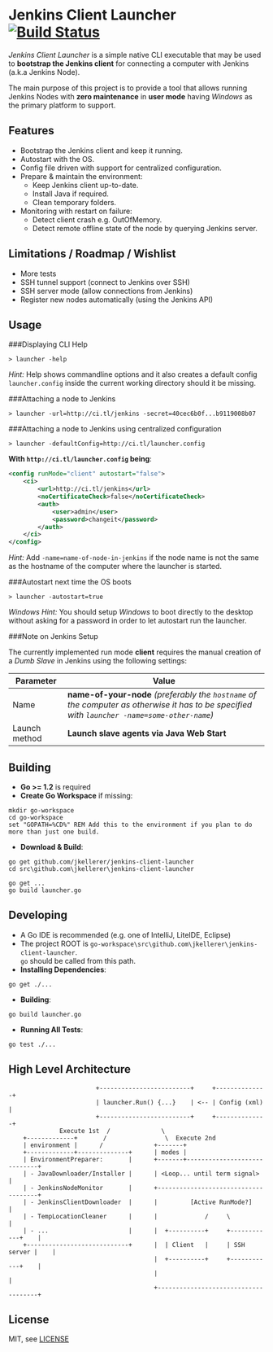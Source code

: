 Jenkins Client Launcher [![Build Status](https://travis-ci.org/jkellerer/jenkins-client-launcher.png?branch=master)](https://travis-ci.org/jkellerer/jenkins-client-launcher)
=======================

_Jenkins Client Launcher_ is a simple native CLI executable that may be used to **bootstrap the Jenkins client** 
for connecting a computer with Jenkins (a.k.a Jenkins Node).

The main purpose of this project is to provide a tool that allows running Jenkins Nodes with 
**zero maintenance** in **user mode** having _Windows_ as the primary platform to support.

Features
--------

- Bootstrap the Jenkins client and keep it running.
- Autostart with the OS.
- Config file driven with support for centralized configuration.
- Prepare & maintain the environment:
	- Keep Jenkins client up-to-date.
	- Install Java if required.
	- Clean temporary folders.
- Monitoring with restart on failure:
	- Detect client crash e.g. OutOfMemory.
	- Detect remote offline state of the node by querying Jenkins server.

Limitations / Roadmap / Wishlist
--------------------------------

- More tests
- SSH tunnel support (connect to Jenkins over SSH)
- SSH server mode (allow connections from Jenkins)
- Register new nodes automatically (using the Jenkins API)


Usage
-----

###Displaying CLI Help

~~~~~~~~~~~~~~~~~~~~~~~~~~~~~~~~~~~~~~~~~~~~~~~~~~~~~~~~~~~~~~~~~~~~~~~~~~~~~~~
> launcher -help
~~~~~~~~~~~~~~~~~~~~~~~~~~~~~~~~~~~~~~~~~~~~~~~~~~~~~~~~~~~~~~~~~~~~~~~~~~~~~~~

_Hint:_ Help shows commandline options and it also creates a default config `launcher.config` 
inside the current working directory should it be missing.

###Attaching a node to Jenkins

~~~~~~~~~~~~~~~~~~~~~~~~~~~~~~~~~~~~~~~~~~~~~~~~~~~~~~~~~~~~~~~~~~~~~~~~~~~~~~~
> launcher -url=http://ci.tl/jenkins -secret=40cec6b0f...b9119008b07
~~~~~~~~~~~~~~~~~~~~~~~~~~~~~~~~~~~~~~~~~~~~~~~~~~~~~~~~~~~~~~~~~~~~~~~~~~~~~~~

###Attaching a node to Jenkins using centralized configuration

~~~~~~~~~~~~~~~~~~~~~~~~~~~~~~~~~~~~~~~~~~~~~~~~~~~~~~~~~~~~~~~~~~~~~~~~~~~~~~~
> launcher -defaultConfig=http://ci.tl/launcher.config 
~~~~~~~~~~~~~~~~~~~~~~~~~~~~~~~~~~~~~~~~~~~~~~~~~~~~~~~~~~~~~~~~~~~~~~~~~~~~~~~

**With `http://ci.tl/launcher.config` being**: 

```xml
<config runMode="client" autostart="false">
    <ci>
        <url>http://ci.tl/jenkins</url>
        <noCertificateCheck>false</noCertificateCheck>
        <auth>
            <user>admin</user>
            <password>changeit</password>
        </auth>
    </ci>
</config>
```

_Hint:_ Add `-name=name-of-node-in-jenkins` if the node name is not the same as the hostname of 
the computer where the launcher is started.

###Autostart next time the OS boots

~~~~~~~~~~~~~~~~~~~~~~~~~~~~~~~~~~~~~~~~~~~~~~~~~~~~~~~~~~~~~~~~~~~~~~~~~~~~~~~
> launcher -autostart=true
~~~~~~~~~~~~~~~~~~~~~~~~~~~~~~~~~~~~~~~~~~~~~~~~~~~~~~~~~~~~~~~~~~~~~~~~~~~~~~~

_Windows Hint:_ You should setup _Windows_ to boot directly to the desktop without asking for a password 
in order to let autostart run the launcher. 

###Note on Jenkins Setup

The currently implemented run mode **client** requires the manual creation of a _Dumb Slave_ in Jenkins using the following settings:

Parameter             | Value
----------------------|-----------------------------
Name                  | **name-of-your-node** _(preferably the `hostname` of the computer as otherwise it has to be specified with `launcher -name=some-other-name`)_
Launch method         | **Launch slave agents via Java Web Start**

Building
--------

- **Go >= 1.2** is required
- **Create Go Workspace** if missing:

```Batchfile
mkdir go-workspace
cd go-workspace 
set "GOPATH=%CD%" REM Add this to the environment if you plan to do more than just one build.
```

- **Download & Build**:

```Batchfile
go get github.com/jkellerer/jenkins-client-launcher
cd src\github.com\jkellerer\jenkins-client-launcher

go get ...
go build launcher.go
```


Developing
----------

- A Go IDE is recommended (e.g. one of IntelliJ, LiteIDE, Eclipse)
- The project ROOT is `go-workspace\src\github.com\jkellerer\jenkins-client-launcher`.<br/>
  `go` should be called from this path.
- **Installing Dependencies**:

```Batchfile
go get ./...
```

- **Building**:

```Batchfile
go build launcher.go
```

- **Running All Tests**:

```Batchfile
go test ./...
```


High Level Architecture
-----------------------

~~~~~~~~~~~~~~~~~~~~~~~~~~~~~~~~~~~~~~~~~~~~~~~~~~~~~~~~~~~~~~~~~~~~~~~~~~~~~~~
                        +-------------------------+     +--------------+
                        | launcher.Run() {...}    | <-- | Config (xml) |
                        +-------------------------+     +--------------+
              Execute 1st  /              \
    +-------------+       /                \  Execute 2nd
    | environment |      /              +-------+
    +-------------+--------------+      | modes |
    | EnvironmentPreparer:       |      +-------+-----------------------------+
    | - JavaDownloader/Installer |      | <Loop... until term signal>         |
    | - JenkinsNodeMonitor       |      +-------------------------------------+
    | - JenkinsClientDownloader  |      |         [Active RunMode?]           |
    | - TempLocationCleaner      |      |             /     \                 |
    | - ...                      |      |  +----------+     +------------+    |
    +----------------------------+      |  | Client   |     | SSH server |    |
                                        |  +----------+     +------------+    |
                                        |                                     |
                                        +-------------------------------------+
~~~~~~~~~~~~~~~~~~~~~~~~~~~~~~~~~~~~~~~~~~~~~~~~~~~~~~~~~~~~~~~~~~~~~~~~~~~~~~~


License
-------

MIT, see [LICENSE](LICENSE)
